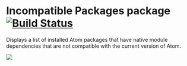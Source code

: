 # Incompatible Packages package [![Build Status](https://travis-ci.org/atom/incompatible-packages.svg?branch=master)](https://travis-ci.org/atom/incompatible-packages)

Displays a list of installed Atom packages that have native module
dependencies that are not compatible with the current version of Atom.

![](https://cloud.githubusercontent.com/assets/671378/3767534/3f099820-18ce-11e4-9fa0-feef7947aab2.png)
